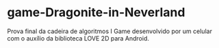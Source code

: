 # game-Dragonite-in-Neverland
Prova final da cadeira de algoritmos I
Game desenvolvido por um celular com o auxílio da biblioteca LOVE 2D para Android.
